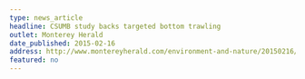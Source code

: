 ```yaml
---
type: news_article
headline: CSUMB study backs targeted bottom trawling
outlet: Monterey Herald
date_published: 2015-02-16
address: http://www.montereyherald.com/environment-and-nature/20150216/csumb-study-backs-targeted-bottom-trawling
featured: no
---
```

